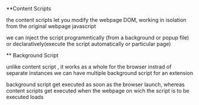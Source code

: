 **Content Scripts

the content scripts let you modify the webpage DOM,
working in isolation from the original webpage javascript

we can inject the script programmtically (from a background or popup file) or declaratively(execute the script automatically or particular page)


** Background Script

unlike content script , it works as a whole for the browser instrad of separate instances we can have multiple background script for an extension

background script get executed as soon as the browser launch, whereas
content scripts get executed when the webpage on wich the script is to be executed loads
